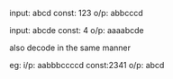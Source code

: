 input: abcd
const: 123
o/p: abbcccd

input: abcde
const: 4
o/p: aaaabcde

also decode in the same manner

eg:
i/p: aabbbccccd
const:2341
o/p: abcd